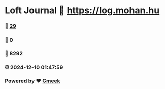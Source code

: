 # Loft Journal :link: https://log.mohan.hu 
### :page_facing_up: [29](https://log.mohan.hu/tag.html) 
### :speech_balloon: 0 
### :hibiscus: 8292 
### :alarm_clock: 2024-12-10 01:47:59 
### Powered by :heart: [Gmeek](https://github.com/Meekdai/Gmeek)
